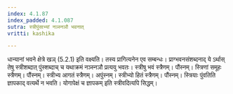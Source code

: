 ```yaml
---
index: 4.1.87
index_padded: 4.1.087
sutra: स्त्रीपुंसाभ्यां नञ्स्नञौ भवनात्
vritti: kashika

---
```

धान्यानां भवने क्षेत्रे खञ् (5.2.1) इति वक्ष्यति। तस्य प्रागित्यनेन एव सम्बन्धः। प्राग्भवनसंशब्दनाद् ये ऽर्थास् तेषु स्त्रीशब्दात् पुंस्शब्दाच् च यथाक्रमं नञ्स्नञौ प्रत्ययु भवतः। स्त्रीषु भवं स्त्रैणम्। पौंस्नम्। स्त्रिणां समूहः स्त्रैणम्। पौंस्नम्। स्त्रीभ्य आगतं स्त्रैणम्। अपुंस्नम्। स्त्रीभ्यो हितं स्त्रैणम्। पौंस्नम्। स्त्रियाः पुंवतिति ज्ञापकाद् वत्यर्थे न भवति। योगापेक्षं च ज्ञापकम् इति स्त्रीवदित्यपि सिद्धम्।